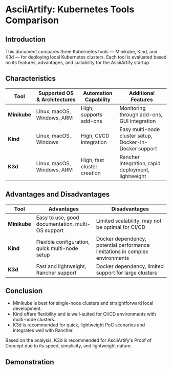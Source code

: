 # AsciiArtify: Kubernetes Tools Comparison

## Introduction

This document compares three Kubernetes tools — Minikube, Kind, and K3d — for deploying local Kubernetes clusters. Each tool is evaluated based on its features, advantages, and suitability for the AsciiArtify startup.

## Characteristics

| **Tool**        | **Supported OS & Architectures** | **Automation Capability** | **Additional Features**                               |
|-----------------|----------------------------------|----------------------------|-------------------------------------------------------|
| **Minikube**    | Linux, macOS, Windows, ARM       | High, supports add-ons     | Monitoring through add-ons, GUI integration           |
| **Kind**        | Linux, macOS, Windows            | High, CI/CD integration    | Easy multi-node cluster setup, Docker-in-Docker support |
| **K3d**         | Linux, macOS, Windows, ARM       | High, fast cluster creation | Rancher integration, rapid deployment, lightweight     |

## Advantages and Disadvantages

| **Tool**        | **Advantages**                                        | **Disadvantages**                                    |
|-----------------|-------------------------------------------------------|------------------------------------------------------|
| **Minikube**    | Easy to use, good documentation, multi-OS support     | Limited scalability, may not be optimal for CI/CD    |
| **Kind**        | Flexible configuration, quick multi-node setup        | Docker dependency, potential performance limitations in complex environments |
| **K3d**         | Fast and lightweight, Rancher support                 | Docker dependency, limited support for large clusters|

## Conclusion

   - Minikube is best for single-node clusters and straightforward local development.
   - Kind offers flexibility and is well-suited for CI/CD environments with multi-node clusters.
   - K3d is recommended for quick, lightweight PoC scenarios and integrates well with Rancher.

Based on the analysis, K3d is recommended for AsciiArtify's Proof of Concept due to its speed, simplicity, and lightweight nature.

## Demonstration

